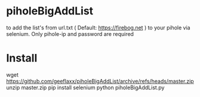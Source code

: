 # piholeBigAddList
to add the list's from url.txt ( Default: https://firebog.net ) to your pihole via selenium.
Only pihole-ip and password are required

# Install
wget https://github.com/geeflaxx/piholeBigAddList/archive/refs/heads/master.zip
unzip master.zip
pip install selenium
python piholeBigAddList.py
